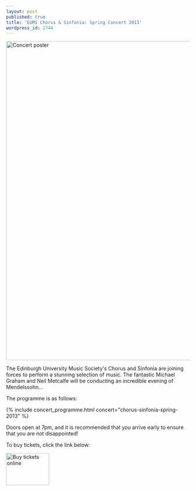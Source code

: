 ```yaml
---
layout: post
published: true
title: 'EUMS Chorus & Sinfonia: Spring Concert 2013'
wordpress_id: 2744
---
```


<a title="buy tickets online" href="http://www.ticketsource.co.uk/event/33055">
  <img alt="Concert poster" src="http://eums.eusa.ed.ac.uk/wp-content/uploads/images/w620/posters/20130315_chorussinfonia.jpg" width="620" height="872">
</a>

The Edinburgh University Music Society's Chorus and Sinfonia are joining forces
to perform a stunning selection of music. The fantastic Michael Graham and Neil
Metcalfe will be conducting an incredible evening of Mendelssohn&hellip;

The programme is as follows:

{% include concert_programme.html concert="chorus-sinfonia-spring-2013" %}

Doors open at 7pm, and it is recommended that you arrive early to ensure that
you are not disappointed!

To buy tickets, click the link below:

<a title="buy tickets online" href="http://www.ticketsource.co.uk/event/33055">
  <img alt="Buy tickets online" src="http://www.ticketsource.co.uk/images/buyTickets/buyTickets-medium.png" width="118" height="88" border="0">
</a>
